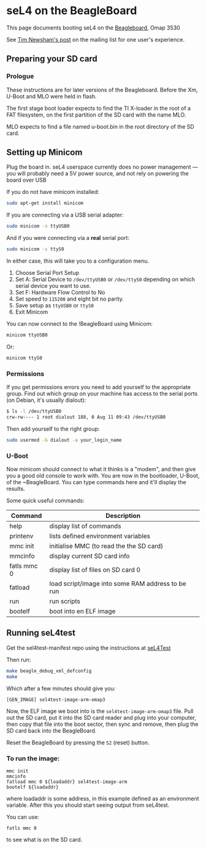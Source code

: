 # seL4 on the BeagleBoard


This page documents booting seL4 on the
[Beagleboard](http://beagleboard.org/beagleboard), Omap
3530

See [Tim Newsham's post](http://sel4.systems/pipermail/devel/2014-August/000030.html) on the mailing list for one user's experience.

## Preparing your SD card
### Prologue
These instructions are for
later versions of the Beagleboard. Before the Xm, U-Boot and MLO were
held in flash.

The first stage boot loader expects to find the TI X-loader in the root
of a FAT filesystem, on the first partition of the SD card with the name
MLO.

MLO expects to find a file named u-boot.bin in the root directory of the
SD card.

## Setting up Minicom
 Plug the board in. seL4 userspace currently
does no power management — you will probably need a 5V power source, and
not rely on powering the board over USB

If you do not have minicom installed:

~~~bash
sudo apt-get install minicom
~~~

If you are connecting via a USB serial adapter:

~~~bash
sudo minicom -s ttyUSB0
~~~
And if you were connecting via a **real** serial port:

~~~bash
sudo minicom -s ttyS0
~~~

In either
case, this will take you to a configuration menu.

1.  Choose Serial Port Setup
2.  Set A: Serial Device to `/dev/ttyUSB0` or `/dev/ttyS0` depending on
  which serial device you want to use.
3.  Set F: Hardware Flow Control to No
4.  Set speed to `115200` and eight bit no parity.
5.  Save setup as `ttyUSB0` or `ttyS0`
6.  Exit Minicom

You can now connect to the !BeagleBoard using Minicom:

~~~bash
minicom ttyUSB0
~~~

Or:

~~~bash
minicom ttyS0
~~~

### Permissions
If you get permissions errors you need to add yourself to the
appropriate group. Find out which group on your machine has access to
the serial ports (on Debian, it's usually dialout):
~~~bash
$ ls -l /dev/ttyUSB0
crw-rw---- 1 root dialout 188, 0 Aug 11 09:43 /dev/ttyUSB0
~~~

Then add yourself to the right group:
~~~bash
sudo usermod -G dialout -a your_login_name
~~~

### U-Boot
Now minicom should connect to what
it thinks is a "modem", and then give you a good old console to work
with. You are now in the bootloader, U-Boot, of the \~BeagleBoard. You
can type commands here and it'll display the results.

Some quick useful commands: 

|Command|Description|
|-|-|
|help |display list of commands |
|printenv|lists defined environment variables |
|mmc init |initialise MMC (to read the the SD card) |
|mmcinfo |display current SD card info |
|fatls mmc 0 |display list of files on SD card 0 |
|fatload |load script/image into some RAM address to be run |
|run |run scripts |
|bootelf |boot into en ELF image |

## Running seL4test
 Get the sel4test-manifest repo using the
instructions at
[seL4Test](/Testing)

Then run:
~~~bash
make beagle_debug_xml_defconfig
make
~~~
Which after a few minutes should give you:

~~~
[GEN_IMAGE] sel4test-image-arm-omap3
~~~
Now, the ELF image we
boot into is the `sel4test-image-arm-omap3` file. Pull out the SD card, put it
into the SD card reader and plug into your computer, then copy that file
into the boot sector, then sync and remove, then plug the SD card back
into the BeagleBoard.

Reset the BeagleBoard by pressing the `S2` (reset) button.

### To run the image:
``` 
mmc init
mmcinfo
fatload mmc 0 ${loadaddr} sel4test-image-arm
bootelf ${loadaddr}
```
where loadaddr
is some address, in this example defined as an environment variable.
After this you should start seeing output from seL4test.

You can use:

```
fatls mmc 0
```
to see what is on the SD card.
